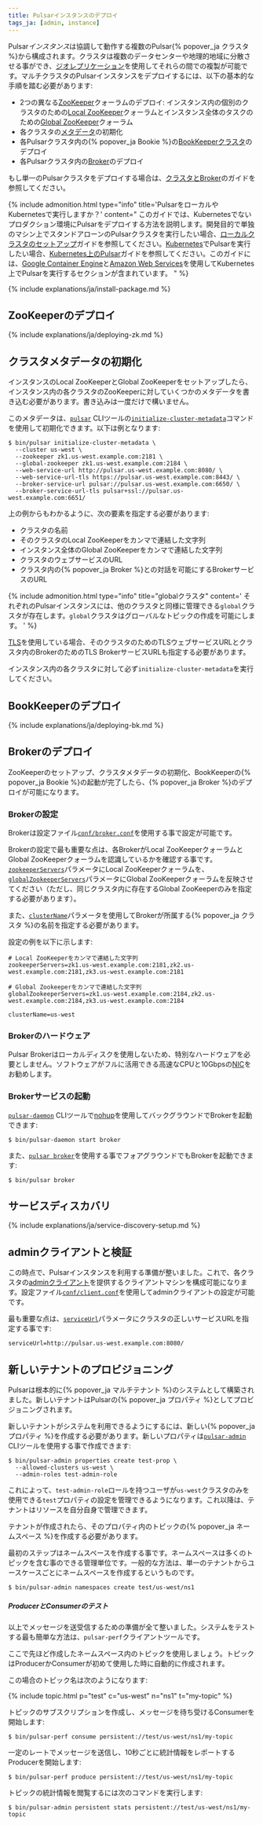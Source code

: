 ```yaml
---
title: Pulsarインスタンスのデプロイ
tags_ja: [admin, instance]
---
```


<!--

    Licensed to the Apache Software Foundation (ASF) under one
    or more contributor license agreements.  See the NOTICE file
    distributed with this work for additional information
    regarding copyright ownership.  The ASF licenses this file
    to you under the Apache License, Version 2.0 (the
    "License"); you may not use this file except in compliance
    with the License.  You may obtain a copy of the License at

      http://www.apache.org/licenses/LICENSE-2.0

    Unless required by applicable law or agreed to in writing,
    software distributed under the License is distributed on an
    "AS IS" BASIS, WITHOUT WARRANTIES OR CONDITIONS OF ANY
    KIND, either express or implied.  See the License for the
    specific language governing permissions and limitations
    under the License.

-->

Pulsar*インスタンス*は協調して動作する複数のPulsar{% popover_ja クラスタ %}から構成されます。クラスタは複数のデータセンターや地理的地域に分散させる事ができ、[ジオレプリケーション](../../admin/GeoReplication)を使用してそれらの間での複製が可能です。マルチクラスタのPulsarインスタンスをデプロイするには、以下の基本的な手順を踏む必要があります:

* 2つの異なる[ZooKeeper](#zookeeperのデプロイ)クォーラムのデプロイ: インスタンス内の個別のクラスタのための[Local ZooKeeper](#local-zookeeperのデプロイ)クォーラムとインスタンス全体のタスクのための[Global ZooKeeper](#global-zookeeperのデプロイ)クォーラム
* 各クラスタの[メタデータ](#クラスタメタデータの初期化)の初期化
* 各Pulsarクラスタ内の{% popover_ja Bookie %}の[BookKeeperクラスタ](#bookkeeperのデプロイ)のデプロイ
* 各Pulsarクラスタ内の[Broker](../../admin/ClustersBrokers#brokerの管理)のデプロイ


もし単一のPulsarクラスタをデプロイする場合は、[クラスタとBroker](../../admin/ClustersBrokers)のガイドを参照してください。

{% include admonition.html type="info" title='PulsarをローカルやKubernetesで実行しますか？' content="
このガイドでは、Kubernetesでないプロダクション環境にPulsarをデプロイする方法を説明します。開発目的で単独のマシン上でスタンドアローンのPulsarクラスタを実行したい場合、[ローカルクラスタのセットアップ](../../getting-started/LocalCluster)ガイドを参照してください。[Kubernetes](https://kubernetes.io)でPulsarを実行したい場合、[Kubernetes上のPulsar](../Kubernetes)ガイドを参照してください。このガイドには、[Google Container Engine](../Kubernetes#google-container-engine)と[Amazon Web Services](../Kubernetes#amazon-web-services)を使用してKubernetes上でPulsarを実行するセクションが含まれています。
" %}

{% include explanations/ja/install-package.md %}

## ZooKeeperのデプロイ

{% include explanations/ja/deploying-zk.md %}

## クラスタメタデータの初期化

インスタンスのLocal ZooKeeperとGlobal ZooKeeperをセットアップしたら、インスタンス内の各クラスタのZooKeeperに対していくつかのメタデータを書き込む必要があります。書き込みは一度だけで構いません。

このメタデータは、[`pulsar`](../../reference/CliTools#pulsar) CLIツールの[`initialize-cluster-metadata`](../../reference/CliTools#pulsar-initialize-cluster-metadata)コマンドを使用して初期化できます。以下は例となります:

```shell
$ bin/pulsar initialize-cluster-metadata \
  --cluster us-west \
  --zookeeper zk1.us-west.example.com:2181 \
  --global-zookeeper zk1.us-west.example.com:2184 \
  --web-service-url http://pulsar.us-west.example.com:8080/ \
  --web-service-url-tls https://pulsar.us-west.example.com:8443/ \
  --broker-service-url pulsar://pulsar.us-west.example.com:6650/ \
  --broker-service-url-tls pulsar+ssl://pulsar.us-west.example.com:6651/
```

上の例からもわかるように、次の要素を指定する必要があります:

* クラスタの名前
* そのクラスタのLocal ZooKeeperをカンマで連結した文字列
* インスタンス全体のGlobal ZooKeeperをカンマで連結した文字列
* クラスタのウェブサービスのURL
* クラスタ内の{% popover_ja Broker %}との対話を可能にするBrokerサービスのURL

{% include admonition.html type="info" title="globalクラスタ" content='
それぞれのPulsarインスタンスには、他のクラスタと同様に管理できる`global`クラスタが存在します。`global`クラスタはグローバルなトピックの作成を可能にします。
' %}

[TLS](../../admin/Authz#tlsクライアント認証)を使用している場合、そのクラスタのためのTLSウェブサービスURLとクラスタ内のBrokerのためのTLS BrokerサービスURLも指定する必要があります。

インスタンス内の各クラスタに対して必ず`initialize-cluster-metadata`を実行してください。

## BookKeeperのデプロイ

{% include explanations/ja/deploying-bk.md %}

## Brokerのデプロイ

ZooKeeperのセットアップ、クラスタメタデータの初期化、BookKeeperの{% popover_ja Bookie %}の起動が完了したら、{% popover_ja Broker %}のデプロイが可能になります。

### Brokerの設定

Brokerは設定ファイル[`conf/broker.conf`](../../reference/Configuration#broker)を使用する事で設定が可能です。

Brokerの設定で最も重要な点は、各BrokerがLocal ZooKeeperクォーラムとGlobal ZooKeeperクォーラムを認識しているかを確認する事です。[`zookeeperServers`](../../reference/Configuration#broker-zookeeperServers)パラメータにLocal ZooKeeperクォーラムを、[`globalZookeeperServers`](../../reference/Configuration#broker-globalZookeeperServers)パラメータにGlobal ZooKeeperクォーラムを反映させてください（ただし、同じクラスタ内に存在するGlobal ZooKeeperのみを指定する必要があります）。

また、[`clusterName`](../../reference/Configuration#broker-clusterName)パラメータを使用してBrokerが所属する{% popover_ja クラスタ %}の名前を指定する必要があります。

設定の例を以下に示します:

```properties
# Local ZooKeeperをカンマで連結した文字列
zookeeperServers=zk1.us-west.example.com:2181,zk2.us-west.example.com:2181,zk3.us-west.example.com:2181

# Global Zookeeperをカンマで連結した文字列
globalZookeeperServers=zk1.us-west.example.com:2184,zk2.us-west.example.com:2184,zk3.us-west.example.com:2184

clusterName=us-west
```

### Brokerのハードウェア

Pulsar Brokerはローカルディスクを使用しないため、特別なハードウェアを必要としません。ソフトウェアがフルに活用できる高速なCPUと10Gbpsの[NIC](https://ja.wikipedia.org/wiki/%E3%83%8D%E3%83%83%E3%83%88%E3%83%AF%E3%83%BC%E3%82%AF%E3%82%AB%E3%83%BC%E3%83%89)をお勧めします。

### Brokerサービスの起動

[`pulsar-daemon`](../../reference/CliTools#pulsar-daemon) CLIツールで[nohup](https://en.wikipedia.org/wiki/Nohup)を使用してバックグラウンドでBrokerを起動できます:

```shell
$ bin/pulsar-daemon start broker
```

また、[`pulsar broker`](../../reference/CliTools#pulsar-broker)を使用する事でフォアグラウンドでもBrokerを起動できます:

```shell
$ bin/pulsar broker
```

## サービスディスカバリ

{% include explanations/ja/service-discovery-setup.md %}

## adminクライアントと検証

この時点で、Pulsarインスタンスを利用する準備が整いました。これで、各クラスタの[adminクライアント](../../admin/AdminInterface)を提供するクライアントマシンを構成可能になります。設定ファイル[`conf/client.conf`](../../reference/Configuration#クライアント)を使用してadminクライアントの設定が可能です。

最も重要な点は、[`serviceUrl`](../../reference/Configuration#クライアント)パラメータにクラスタの正しいサービスURLを指定する事です:

```properties
serviceUrl=http://pulsar.us-west.example.com:8080/
```

## 新しいテナントのプロビジョニング

Pulsarは根本的に{% popover_ja マルチテナント %}のシステムとして構築されました。新しいテナントはPulsarの{% popover_ja プロパティ %}としてプロビジョニングされます。

新しいテナントがシステムを利用できるようにするには、新しい{% popover_ja プロパティ %}を作成する必要があります。新しいプロパティは[`pulsar-admin`](../../reference/CliTools#pulsar-admin-properties-create) CLIツールを使用する事で作成できます:

```shell
$ bin/pulsar-admin properties create test-prop \
  --allowed-clusters us-west \
  --admin-roles test-admin-role
```

これによって、`test-admin-role`ロールを持つユーザが`us-west`クラスタのみを使用できる`test`プロパティの設定を管理できるようになります。これ以降は、テナントはリソースを自分自身で管理できます。

テナントが作成されたら、そのプロパティ内のトピックの{% popover_ja ネームスペース %}を作成する必要があります。

最初のステップはネームスペースを作成する事です。ネームスペースは多くのトピックを含む事のできる管理単位です。一般的な方法は、単一のテナントからユースケースごとにネームスペースを作成するというものです。

```shell
$ bin/pulsar-admin namespaces create test/us-west/ns1
```

##### ProducerとConsumerのテスト

以上でメッセージを送受信するための準備が全て整いました。システムをテストする最も簡単な方法は、`pulsar-perf`クライアントツールです。

ここで先ほど作成したネームスペース内のトピックを使用しましょう。トピックはProducerかConsumerが初めて使用した時に自動的に作成されます。

この場合のトピック名は次のようになります:

{% include topic.html p="test" c="us-west" n="ns1" t="my-topic" %}

トピックのサブスクリプションを作成し、メッセージを待ち受けるConsumerを開始します:

```shell
$ bin/pulsar-perf consume persistent://test/us-west/ns1/my-topic
```

一定のレートでメッセージを送信し、10秒ごとに統計情報をレポートするProducerを開始します:

```shell
$ bin/pulsar-perf produce persistent://test/us-west/ns1/my-topic
```

トピックの統計情報を閲覧するには次のコマンドを実行します:

```shell
$ bin/pulsar-admin persistent stats persistent://test/us-west/ns1/my-topic
```
